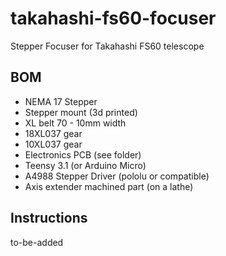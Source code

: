 # takahashi-fs60-focuser
Stepper Focuser for Takahashi FS60 telescope

## BOM
 - NEMA 17 Stepper
 - Stepper mount (3d printed)
 - XL belt 70 - 10mm width
 - 18XL037 gear
 - 10XL037 gear
 - Electronics PCB (see folder)
 - Teensy 3.1 (or Arduino Micro)
 - A4988 Stepper Driver (pololu or compatible)
 - Axis extender machined part (on a lathe)

## Instructions
to-be-added
